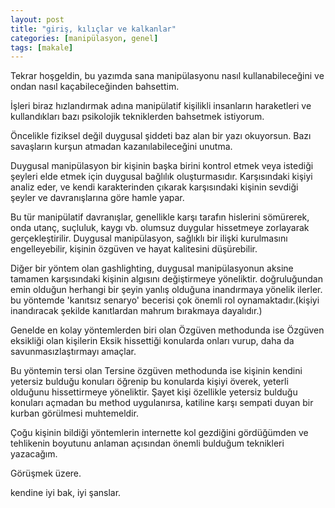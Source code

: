 ```yaml
---
layout: post
title: "giriş, kılıçlar ve kalkanlar"
categories: [manipülasyon, genel]
tags: [makale]
---
```


Tekrar hoşgeldin, bu yazımda sana manipülasyonu nasıl kullanabileceğini ve ondan nasıl kaçabileceğinden bahsettim.

İşleri biraz hızlandırmak adına manipülatif kişilikli insanların haraketleri ve kullandıkları bazı psikolojik tekniklerden bahsetmek istiyorum.

Öncelikle fiziksel değil duygusal şiddeti baz alan bir yazı okuyorsun. Bazı savaşların kurşun atmadan kazanılabileceğini unutma.

Duygusal manipülasyon bir kişinin başka birini kontrol etmek veya istediği şeyleri elde etmek için duygusal bağlılık oluşturmasıdır. Karşısındaki kişiyi analiz eder, ve kendi karakterinden çıkarak karşısındaki kişinin sevdiği şeyler ve davranışlarına göre hamle yapar. 

Bu tür manipülatif davranışlar, genellikle karşı tarafın hislerini sömürerek, onda utanç, suçluluk, kaygı vb. olumsuz duygular hissetmeye zorlayarak gerçekleştirilir. Duygusal manipülasyon, sağlıklı bir ilişki kurulmasını engelleyebilir, kişinin özgüven ve hayat kalitesini düşürebilir.

Diğer bir yöntem olan gashlighting, duygusal manipülasyonun aksine tamamen karşısındaki kişinin algısını değiştirmeye yöneliktir.  doğruluğundan emin olduğun herhangi bir şeyin yanlış olduğuna inandırmaya yönelik ilerler. bu yöntemde 'kanıtsız senaryo' becerisi çok önemli rol oynamaktadır.(kişiyi inandıracak şekilde kanıtlardan mahrum bırakmaya dayalıdır.)

Genelde en kolay yöntemlerden biri olan Özgüven methodunda ise Özgüven eksikliği olan kişilerin Eksik hissettiği konularda onları vurup, daha da savunmasızlaştırmayı amaçlar. 

Bu yöntemin tersi olan Tersine özgüven methodunda ise kişinin kendini yetersiz bulduğu konuları öğrenip bu konularda kişiyi överek, yeterli olduğunu hissettirmeye yöneliktir. Şayet kişi özellikle yetersiz bulduğu konuları açmadan bu method uygulanırsa, katiline karşı sempati duyan bir kurban görülmesi muhtemeldir.

Çoğu kişinin bildiği yöntemlerin internette kol gezdiğini gördüğümden ve tehlikenin boyutunu anlaman açısından önemli bulduğum teknikleri yazacağım.

Görüşmek üzere.

kendine iyi bak, iyi şanslar.

